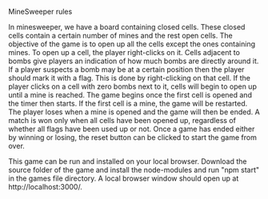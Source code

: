 MineSweeper rules

In minesweeper, we have a board containing closed cells. These closed cells contain a certain number of mines and the rest open cells.
The objective of the game is to open up all the cells except the ones containing mines. To open up a cell, the player right-clicks on it.
Cells adjacent to bombs give players an indication of how much bombs are directly around it. If a player suspects a bomb may be at a 
certain position then the player should mark it with a flag. This is done by right-clicking on that cell.
If the player clicks on a cell with zero bombs next to it, cells will begin to open up until a mine is reached.
The game begins once the first cell is opened and the timer then starts. If the first cell is a mine, the game will be restarted.
The player loses when a mine is opened and the game will then be ended. A match is won only when all cells have been opened up, regardless
of whether all flags have been used up or not.
Once a game has ended either by winning or losing, the reset button can be clicked to start the game from over.

This game can be run and installed on your local browser. Download the source folder of the game and install the node-modules and run "npm start" in the games file directory. A local browser window should open up at http://localhost:3000/.
